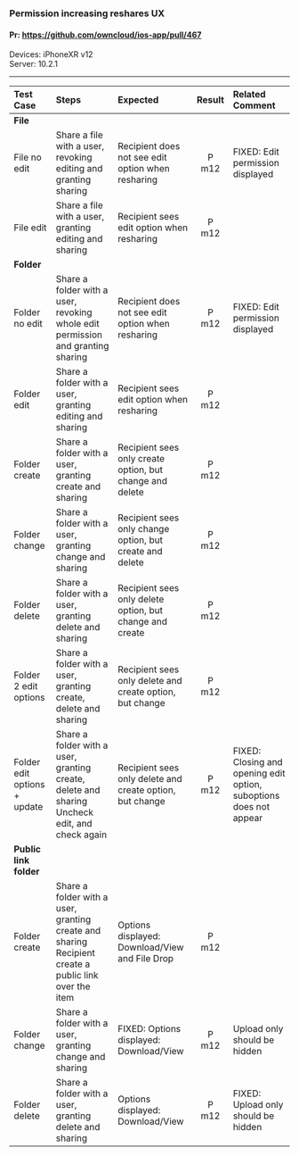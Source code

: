 ###  Permission increasing reshares UX

#### Pr: https://github.com/owncloud/ios-app/pull/467

Devices: iPhoneXR v12<br>
Server: 10.2.1

---

 
| Test Case | Steps | Expected | Result | Related Comment | 
| :-------- | :---- | :------- | :----: | :-------------- | 
|**File**|||||
| File no edit | Share a file with a user, revoking editing and granting sharing | Recipient does not see edit option when resharing | P m12 | FIXED: Edit permission displayed |  |
| File edit | Share a file with a user, granting editing and sharing | Recipient sees edit option when resharing | P m12 |  |  |
|**Folder**|||||
| Folder no edit | Share a folder with a user, revoking whole edit permission and granting sharing | Recipient does not see edit option when resharing | P m12 | FIXED: Edit permission displayed |  |
| Folder edit | Share a folder with a user, granting editing and sharing | Recipient sees edit option when resharing | P m12  |  |  |
| Folder create | Share a folder with a user, granting create and sharing | Recipient sees only create option, but change and delete | P m12 |  |  |
| Folder change | Share a folder with a user, granting change and sharing | Recipient sees only change option, but create and delete | P m12  |  |  |
| Folder delete | Share a folder with a user, granting delete and sharing | Recipient sees only delete option, but change and create | P m12  |  |  |
| Folder 2 edit options | Share a folder with a user, granting create, delete and sharing | Recipient sees only delete and create option, but change | P m12 |  |  |
| Folder edit options + update | Share a folder with a user, granting create, delete and sharing<br>Uncheck edit, and check again | Recipient sees only delete and create option, but change | P m12 | FIXED: Closing and opening edit option, suboptions does not appear |  |
|**Public link folder**|||||
| Folder create | Share a folder with a user, granting create and sharing<br>Recipient create a public link over the item | Options displayed: Download/View and File Drop | P m12 |  |  |
| Folder change | Share a folder with a user, granting change and sharing | FIXED: Options displayed: Download/View  | P m12 | Upload only should be hidden |  |
| Folder delete | Share a folder with a user, granting delete and sharing | Options displayed: Download/View | P m12 | FIXED: Upload only should be hidden |  |